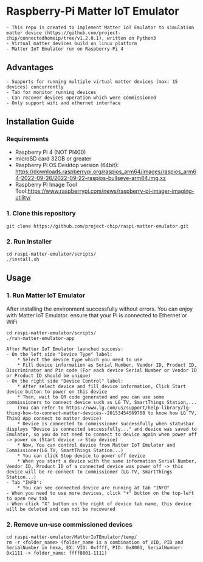 # Raspberry-Pi Matter IoT Emulator 

    - This repo is created to implement Matter IoT Emulator to simulation matter device (https://github.com/project-chip/connectedhomeip/tree/v1.2.0.1), written on Python3
    - Virtual matter devices build on linux platform
    - Matter IoT Emulator run on Raspberry-Pi 4

## Advantages

    - Supports for running multiple virtual matter devices (max: 15 devices) concurrently
    - Tab for monitor running devices
    - Can recover devices operation which were commissioned
    - Only support wifi and ethernet interface

## Installation Guide

### Requirements

-   Raspberry PI 4 (NOT PI400)
-   microSD card 32GB or greater
-   Raspberry Pi OS Desktop version (64bit): https://downloads.raspberrypi.org/raspios_arm64/images/raspios_arm64-2022-09-26/2022-09-22-raspios-bullseye-arm64.img.xz
-   Raspberry PI Image Tool Tool:https://www.raspberrypi.com/news/raspberry-pi-imager-imaging-utility/

### 1. Clone this repository
    git clone https://github.com/project-chip/raspi-matter-emulator.git

### 2. Run Installer
    cd raspi-matter-emulator/scripts/
    ./install.sh

## Usage

### 1. Run Matter IoT Emulator
After installing the environment successfully without errors. You can enjoy with Matter IoT Emulator.
ensure that your Pi is connected to Ethernet or WiFi

    cd raspi-matter-emulator/scripts/
    ./run-matter-emulator-app

    After Matter IoT Emulator launched success:
    - On the left side "Device Type" label:
        * Select the device type which you need to use
        * Fill device information as Serial Number, Vendor ID, Product ID, Discriminator and Pin code (For each device Serial Number or Vendor ID or Product ID should be unique)
    - On the right side "Device Control" label:
        * After select device and fill device information, Click Start device button to power on this device
        * Then, wait to QR code generated and you can use some commissioners to connect device such as LG TV, SmartThings Station,...
        (You can refer to https://www.lg.com/us/support/help-library/lg-thinq-how-to-connect-matter-devices--20153454569708 to know how LG TV, ThinQ App connect to matter device)
        * Device is connected to commissioner successfully when statusbar displays "Device is connected successfully..." and device was saved to Emulator, so you do not need to connect to device again when power off -> power on (Start device -> Stop device)
        * Now, You can control device from Matter IoT Emulator and Commissioner(LG TV, SmartThings Station...)
        * You can click Stop device to power off device
        * When you start a device with the same information Serial Number, Vendor ID, Product ID of a connected device was power off -> this device will be re-connect to commissioner (LG TV, SmartThings Station...)
    - Tab "INFO":
        * You can see connected device are running at tab "INFO"
    - When you need to use more devices, click "+" button on the top-left to open new tab
    - When click "X" button on the right of device tab name, this device will be deleted and can not be recovered

### 2. Remove un-use commissioned devices
    cd raspi-matter-emulator/MatterIoTEmulator/temp/
    rm -r <folder_name> (folder_name is a combination of VID, PID and SerialNumber in hexa, EX: VID: 0xffff, PID: 0x8001, SerialNumber: 0x1111 -> folder_name: ffff8001-1111)
